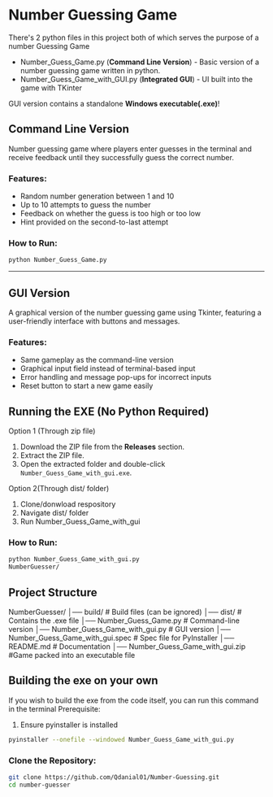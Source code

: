 # Number Guessing Game
There's 2 python files in this project both of which serves the purpose of a number Guessing Game
- Number_Guess_Game.py (**Command Line Version**) - Basic version of a number guessing game written in python.
- Number_Guess_Game_with_GUI.py (**Integrated GUI**) - UI built into the game with TKinter

GUI version contains a standalone **Windows executable(.exe)**!

## **Command Line Version**
Number guessing game where players enter guesses in the terminal and receive feedback until they successfully guess the correct number.

### **Features:**
- Random number generation between 1 and 10
- Up to 10 attempts to guess the number
- Feedback on whether the guess is too high or too low
- Hint provided on the second-to-last attempt

### **How to Run:**
```bash
python Number_Guess_Game.py
```
---

## **GUI Version**
A graphical version of the number guessing game using Tkinter, featuring a user-friendly interface with buttons and messages.


### **Features:**
- Same gameplay as the command-line version
- Graphical input field instead of terminal-based input
- Error handling and message pop-ups for incorrect inputs
- Reset button to start a new game easily

## Running the EXE (No Python Required)
Option 1 (Through zip file)
1. Download the ZIP file from the **Releases** section.
2. Extract the ZIP file.
3. Open the extracted folder and double-click `Number_Guess_Game_with_gui.exe`.

Option 2(Through dist/ folder)
1. Clone/donwload respository
2. Navigate dist/ folder
3. Run Number_Guess_Game_with_gui

### **How to Run:**
```bash
python Number_Guess_Game_with_gui.py
NumberGuesser/
```

## Project Structure
NumberGuesser/
│── build/ # Build files (can be ignored) 
│── dist/ # Contains the .exe file 
│── Number_Guess_Game.py # Command-line version 
│── Number_Guess_Game_with_gui.py # GUI version 
│── Number_Guess_Game_with_gui.spec # Spec file for PyInstaller 
│── README.md # Documentation 
│── Number_Guess_Game_with_gui.zip #Game packed into an executable file

## Building the exe on your own
If you wish to build the exe from the code itself, you can run this command in the terminal
Prerequisite:
1. Ensure pyinstaller is installed

```bash
pyinstaller --onefile --windowed Number_Guess_Game_with_gui.py
```

### **Clone the Repository:**
```bash
git clone https://github.com/Qdanial01/Number-Guessing.git
cd number-guesser
